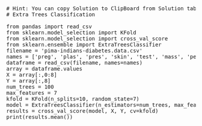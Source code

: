 <pre class="file" data-target="clipboard">
# Hint: You can copy Solution to ClipBoard from Solution tab in Step 4
# Extra Trees Classification

from pandas import read_csv
from sklearn.model_selection import KFold
from sklearn.model_selection import cross_val_score
from sklearn.ensemble import ExtraTreesClassifier
filename = 'pima-indians-diabetes.data.csv'
names = ['preg', 'plas', 'pres', 'skin', 'test', 'mass', 'pedi', 'age', 'class']
dataframe = read_csv(filename, names=names)
array = dataframe.values
X = array[:,0:8]
Y = array[:,8]
num_trees = 100
max_features = 7
kfold = KFold(n_splits=10, random_state=7)
model = ExtraTreesClassifier(n_estimators=num_trees, max_features=max_features)
results = cross_val_score(model, X, Y, cv=kfold)
print(results.mean())

</pre>

